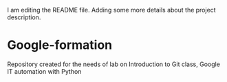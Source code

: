 I am editing the README file. Adding some more details about the project description.
# Google-formation
Repository created for the needs of lab on Introduction to Git class, Google IT automation with Python
